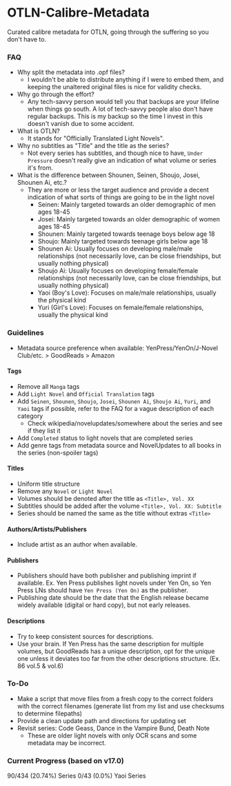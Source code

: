 # OTLN-Calibre-Metadata
Curated calibre metadata for OTLN, going through the suffering so you don't have to.

### FAQ
- Why split the metadata into .opf files?
    - I wouldn't be able to distribute anything if I were to embed them, and keeping the unaltered original files is nice for validity checks.
- Why go through the effort?
    - Any tech-savvy person would tell you that backups are your lifeline when things go south. A lot of tech-savvy people also don't have regular backups. This is my backup so the time I invest in this doesn't vanish due to some accident.
- What is OTLN?
    - It stands for "Officially Translated Light Novels".
- Why no subtitles as "Title" and the title as the series?
    - Not every series has subtitles, and though nice to have, `Under Pressure` doesn't really give an indication of what volume or series it's from.
- What is the difference between Shounen, Seinen, Shoujo, Josei, Shounen Ai, etc.?
    - They are more or less the target audience and provide a decent indication of what sorts of things are going to be in the light novel
        - Seinen: Mainly targeted towards an older demographic of men ages 18-45
        - Josei: Mainly targeted towards an older demographic of women ages 18-45
        - Shounen: Mainly targeted towards teenage boys below age 18
        - Shoujo: Mainly targeted towards teenage girls below age 18
        - Shounen Ai: Usually focuses on developing male/male relationships (not necessarily love, can be close friendships, but usually nothing physical)
        - Shoujo Ai: Usually focuses on developing female/female relationships (not necessarily love, can be close friendships, but usually nothing physical)
        - Yaoi (Boy's Love): Focuses on male/male relationships, usually the physical kind
        - Yuri (Girl's Love): Focuses on female/female relationships, usually the physical kind
### Guidelines
- Metadata source preference when available: YenPress/YenOn/J-Novel Club/etc. > GoodReads > Amazon
#### Tags
- Remove all `Manga` tags 
- Add `Light Novel` and `Official Translation` tags
- Add `Seinen`, `Shounen`, `Shoujo`, `Josei`, `Shounen Ai`, `Shoujo Ai`, `Yuri`, and `Yaoi` tags if possible, refer to the FAQ for a vague description of each category
    - Check wikipedia/novelupdates/somewhere about the series and see if they list it
- Add `Completed` status to light novels that are completed series
- Add genre tags from metadata source and NovelUpdates to all books in the series (non-spoiler tags)
#### Titles
- Uniform title structure
- Remove any `Novel` or `Light Novel`
- Volumes should be denoted after the title as `<Title>, Vol. XX`
- Subtitles should be added after the volume `<Title>, Vol. XX: Subtitle`
- Series should be named the same as the title without extras `<Title>`
#### Authors/Artists/Publishers
- Include artist as an author when available.
#### Publishers
- Publishers should have both publisher and publishing imprint if available. Ex. Yen Press publishes light novels under Yen On, so Yen Press LNs should have `Yen Press (Yen On)` as the publisher.
- Publishing date should be the date that the English release became widely available (digital or hard copy), but not early releases.
#### Descriptions
- Try to keep consistent sources for descriptions.
- Use your brain. If Yen Press has the same description for multiple volumes, but GoodReads has a unique description, opt for the unique one unless it deviates too far from the other descriptions structure. (Ex. 86 vol.5 & vol.6)

### To-Do
- Make a script that move files from a fresh copy to the correct folders with the correct filenames (generate list from my list and use checksums to determine filepaths)
- Provide a clean update path and directions for updating set
- Revisit series: Code Geass, Dance in the Vampire Bund, Death Note
    - These are older light novels with only OCR scans and some metadata may be incorrect.

### Current Progress (based on v17.0)
90/434 (20.74%) Series
0/43 (0.0%) Yaoi Series